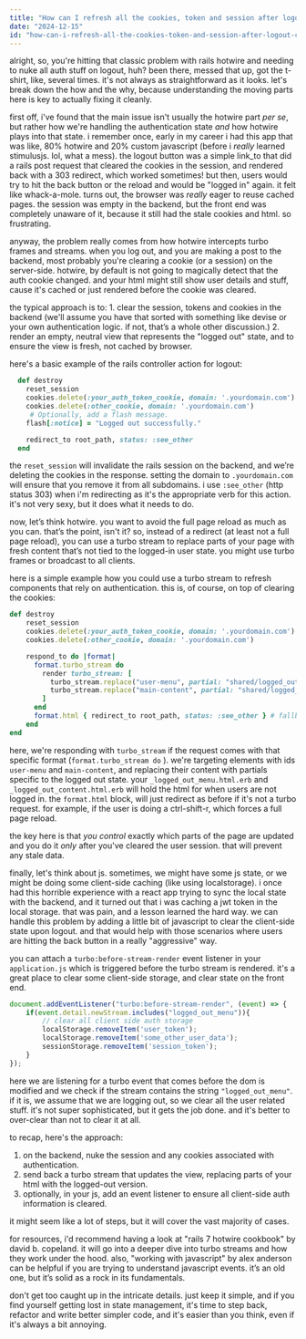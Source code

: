 ```yaml
---
title: "How can I refresh all the cookies, token and session after logout calling API using Rails Hotwire?"
date: "2024-12-15"
id: "how-can-i-refresh-all-the-cookies-token-and-session-after-logout-calling-api-using-rails-hotwire"
---
```


alright, so, you're hitting that classic problem with rails hotwire and needing to nuke all auth stuff on logout, huh? been there, messed that up, got the t-shirt, like, several times. it's not always as straightforward as it looks. let's break down the how and the why, because understanding the moving parts here is key to actually fixing it cleanly.

first off, i've found that the main issue isn't usually the hotwire part *per se*, but rather how we're handling the authentication state *and* how hotwire plays into that state. i remember once, early in my career i had this app that was like, 80% hotwire and 20% custom javascript (before i *really* learned stimulusjs. lol, what a mess). the logout button was a simple link_to that did a rails post request that cleared the cookies in the session, and rendered back with a 303 redirect, which worked sometimes! but then, users would try to hit the back button or the reload and would be "logged in" again. it felt like whack-a-mole. turns out, the browser was *really* eager to reuse cached pages. the session was empty in the backend, but the front end was completely unaware of it, because it still had the stale cookies and html. so frustrating.

anyway, the problem really comes from how hotwire intercepts turbo frames and streams. when you log out, and you are making a post to the backend, most probably you're clearing a cookie (or a session) on the server-side. hotwire, by default is not going to magically detect that the auth cookie changed. and your html might still show user details and stuff, cause it's cached or just rendered before the cookie was cleared.

the typical approach is to: 1. clear the session, tokens and cookies in the backend (we'll assume you have that sorted with something like devise or your own authentication logic. if not, that’s a whole other discussion.) 2. render an empty, neutral view that represents the "logged out" state, and to ensure the view is fresh, not cached by browser.

here's a basic example of the rails controller action for logout:

```ruby
  def destroy
    reset_session
    cookies.delete(:your_auth_token_cookie, domain: '.yourdomain.com')
    cookies.delete(:other_cookie, domain: '.yourdomain.com')
     # Optionally, add a flash message.
    flash[:notice] = "Logged out successfully."

    redirect_to root_path, status: :see_other
  end
```

the `reset_session` will invalidate the rails session on the backend, and we’re deleting the cookies in the response. setting the domain to `.yourdomain.com` will ensure that you remove it from all subdomains.  i use `:see_other` (http status 303) when i'm redirecting as it's the appropriate verb for this action. it's not very sexy, but it does what it needs to do.

now, let’s think hotwire. you want to avoid the full page reload as much as you can. that’s the point, isn't it? so, instead of a redirect (at least not a full page reload), you can use a turbo stream to replace parts of your page with fresh content that’s not tied to the logged-in user state. you might use turbo frames or broadcast to all clients.

here is a simple example how you could use a turbo stream to refresh components that rely on authentication. this is, of course, on top of clearing the cookies:

```ruby
def destroy
    reset_session
    cookies.delete(:your_auth_token_cookie, domain: '.yourdomain.com')
    cookies.delete(:other_cookie, domain: '.yourdomain.com')

    respond_to do |format|
      format.turbo_stream do
        render turbo_stream: [
          turbo_stream.replace("user-menu", partial: "shared/logged_out_menu"),
          turbo_stream.replace("main-content", partial: "shared/logged_out_content")
        ]
      end
      format.html { redirect_to root_path, status: :see_other } # fallback for no-js
    end
end
```

here, we're responding with `turbo_stream` if the request comes with that specific format (`format.turbo_stream do` ).  we're targeting elements with ids `user-menu` and `main-content`, and replacing their content with partials specific to the logged out state. your `_logged_out_menu.html.erb` and `_logged_out_content.html.erb` will hold the html for when users are not logged in. the `format.html` block, will just redirect as before if it's not a turbo request. for example, if the user is doing a ctrl-shift-r, which forces a full page reload.

the key here is that *you control* exactly which parts of the page are updated and you do it *only* after you've cleared the user session. that will prevent any stale data.

finally, let's think about js. sometimes, we might have some js state, or we might be doing some client-side caching (like using localstorage). i once had this horrible experience with a react app trying to sync the local state with the backend, and it turned out that i was caching a jwt token in the local storage. that was pain, and a lesson learned the hard way. we can handle this problem by adding a little bit of javascript to clear the client-side state upon logout. and that would help with those scenarios where users are hitting the back button in a really "aggressive" way.

you can attach a `turbo:before-stream-render` event listener in your `application.js` which is triggered before the turbo stream is rendered. it's a great place to clear some client-side storage, and clear state on the front end.

```javascript
document.addEventListener("turbo:before-stream-render", (event) => {
    if(event.detail.newStream.includes("logged_out_menu")){
        // clear all client side auth storage
        localStorage.removeItem('user_token');
        localStorage.removeItem('some_other_user_data');
        sessionStorage.removeItem('session_token');
    }
});
```

here we are listening for a turbo event that comes before the dom is modified and we check if the stream contains the string `"logged_out_menu"`. if it is, we assume that we are logging out, so we clear all the user related stuff. it's not super sophisticated, but it gets the job done. and it's better to over-clear than not to clear it at all.

to recap, here's the approach:

1.  on the backend, nuke the session and any cookies associated with authentication.
2.  send back a turbo stream that updates the view, replacing parts of your html with the logged-out version.
3.  optionally, in your js, add an event listener to ensure all client-side auth information is cleared.

it might seem like a lot of steps, but it will cover the vast majority of cases.

for resources, i'd recommend having a look at "rails 7 hotwire cookbook" by david b. copeland. it will go into a deeper dive into turbo streams and how they work under the hood. also, "working with javascript" by alex anderson can be helpful if you are trying to understand javascript events. it’s an old one, but it’s solid as a rock in its fundamentals.

don't get too caught up in the intricate details. just keep it simple, and if you find yourself getting lost in state management, it's time to step back, refactor and write better simpler code, and it's easier than you think, even if it's always a bit annoying.
